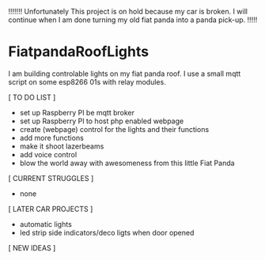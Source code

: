 !!!!!!! Unfortunately This project is on hold because my car is broken. I will continue when I am done turning my old fiat panda into a panda pick-up. !!!!!

# FiatpandaRoofLights
I am building controlable lights on my fiat panda roof. I use a small mqtt script on some esp8266 01s with relay modules.

[ TO DO LIST ]
- set up Raspberry PI be mqtt broker
- set up Raspberry PI to host php enabled webpage
- create (webpage) control for the lights and their functions
- add more functions
- make it shoot lazerbeams
- add voice control
- blow the world away with awesomeness from this little Fiat Panda

[ CURRENT STRUGGLES ]
- none

[ LATER CAR PROJECTS ]
- automatic lights
- led strip side indicators/deco ligts when door opened



[ NEW IDEAS ]

